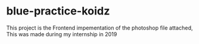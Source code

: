 # blue-practice-koidz

This project is the Frontend impementation of the photoshop file attached, This was made during my internship in 2019
